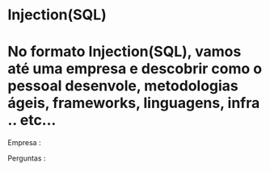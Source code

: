 # Injection(SQL)

No formato Injection(SQL), vamos até uma empresa e descobrir como o pessoal desenvole, 
metodologias ágeis, frameworks, linguagens, infra .. etc...
===================

Empresa :

Perguntas : 

